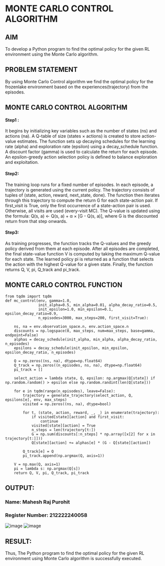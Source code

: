 # MONTE CARLO CONTROL ALGORITHM

## AIM
To develop a Python program to find the optimal policy for the given RL environment using the Monte Carlo algorithm.

## PROBLEM STATEMENT
By using Monte Carlo Control algorithm we find the optimal policy for the frozenlake environment based on the experiences(trajectory) from the episodes.

## MONTE CARLO CONTROL ALGORITHM
#### Step1 :
It begins by initializing key variables such as the number of states (ns) and actions (na). A Q-table of size (states × actions) is created to store action-value estimates. The function sets up decaying schedules for the learning rate (alpha) and exploration rate (epsilon) using a decay_schedule function. A discount factor (gamma) is used to calculate the return for each episode. An epsilon-greedy action selection policy is defined to balance exploration and exploitation.

#### Step2:
The training loop runs for a fixed number of episodes. In each episode, a trajectory is generated using the current policy. The trajectory consists of tuples of (state, action, reward, next_state, done). The function then iterates through this trajectory to compute the return G for each state-action pair. If first_visit is True, only the first occurrence of a state-action pair is used. Otherwise, all visits are used (every-visit MC). The Q-value is updated using the formula:
Q(s, a) ← Q(s, a) + α × [G - Q(s, a)],
where G is the discounted return from that step onwards.


#### Step3: 
As training progresses, the function tracks the Q-values and the greedy policy derived from them at each episode. After all episodes are completed, the final state-value function V is computed by taking the maximum Q-value for each state. The learned policy pi is returned as a function that selects the action with the highest Q-value for a given state. Finally, the function returns Q, V, pi, Q_track and pi_track.

## MONTE CARLO CONTROL FUNCTION
```
from tqdm import tqdm
def mc_control(env, gamma=1.0,
               init_alpha=0.5, min_alpha=0.01, alpha_decay_ratio=0.5,
               init_epsilon=1.0, min_epsilon=0.1, epsilon_decay_ratio=0.9,
               n_episodes=3000, max_steps=200, first_visit=True):

    ns, na = env.observation_space.n, env.action_space.n
    discounts = np.logspace(0, max_steps, num=max_steps, base=gamma, endpoint=False)
    alphas = decay_schedule(init_alpha, min_alpha, alpha_decay_ratio, n_episodes)
    epsilons = decay_schedule(init_epsilon, min_epsilon, epsilon_decay_ratio, n_episodes)

    Q = np.zeros((ns, na), dtype=np.float64)
    Q_track = np.zeros((n_episodes, ns, na), dtype=np.float64)
    pi_track = []

    select_action = lambda state, Q, epsilon: np.argmax(Q[state]) if np.random.random() > epsilon else np.random.randint(len(Q[state]))

    for e in tqdm(range(n_episodes), leave=False):
        trajectory = generate_trajectory(select_action, Q, epsilons[e], env, max_steps)
        visited = np.zeros((ns, na), dtype=bool)

        for t, (state, action, reward, _, _) in enumerate(trajectory):
            if visited[state][action] and first_visit:
                continue
            visited[state][action] = True
            n_steps = len(trajectory[t:])
            G = np.sum(discounts[:n_steps] * np.array([x[2] for x in trajectory[t:]]))
            Q[state][action] += alphas[e] * (G - Q[state][action])

        Q_track[e] = Q
        pi_track.append(np.argmax(Q, axis=1))

    V = np.max(Q, axis=1)
    pi = lambda s: np.argmax(Q[s])
    return Q, V, pi, Q_track, pi_track
```
## OUTPUT:
### Name: Mahesh Raj Purohit
### Register Number: 212222240058

![image](https://github.com/user-attachments/assets/9a004f3a-7c5f-4e2d-8526-8ab57addc232)
![image](https://github.com/user-attachments/assets/98828f8d-c568-41ee-b4c9-ebac5e890468)


## RESULT:
Thus, The Python program to find the optimal policy for the given RL environment using  Monte Carlo algorithm is successfully executed.

